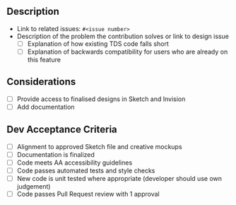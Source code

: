 <!--
  ### IMPORTANT SECURITY NOTE ###

  When opening pull requests, be sure NOT to include any private or personal
  information such as secrets, passwords, or any source code that involves
  data retrieval. 
-->

## Description

- Link to related issues: `#<issue number>`
- Description of the problem the contribution solves or link to design issue
  - [ ] Explanation of how existing TDS code falls short
  - [ ] Explanation of backwards compatibility for users who are already on this feature

## Considerations

- [ ] Provide access to finalised designs in Sketch and Invision
- [ ] Add documentation

## Dev Acceptance Criteria

- [ ] Alignment to approved Sketch file and creative mockups
- [ ] Documentation is finalized
- [ ] Code meets AA accessibility guidelines
- [ ] Code passes automated tests and style checks
- [ ] New code is unit tested where appropriate (developer should use own judgement)
- [ ] Code passes Pull Request review with 1 approval
